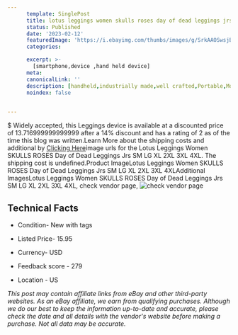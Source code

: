 ```yaml
---
      template: SinglePost
      title: lotus leggings women skulls roses day of dead leggings jrs sm lg xl 2xl 3xl 4xl
      status: Published
      date: '2023-02-12'
      featuredImage: 'https://i.ebayimg.com/thumbs/images/g/SrkAAOSwsjBjkPSc/s-l225.jpg'
      categories: 

      excerpt: >-
        [smartphone,device ,hand held device]
      meta:
      canonicalLink: ''
      description: [handheld,industrially made,well crafted,Portable,Mobile,Compact,Convenient,Lightweight,Maneuverable,Man-portable,Miniature,Carriable,Hand-held,Light,Holdable,Transportable,Mobile device,Pocket-sized,On-the-go,Wireless,Cordless,Compact size,Convenient size, smartphone,device ,hand held device]
      noindex: false

        
---
```

$
    Widely accepted, this Leggings device is available at a discounted price of 13.716999999999999 after a 14% discount and has a rating of 2 as of the time this blog was written.Learn More about the shipping costs and additional by [Clicking Here](https://www.ebay.com/itm/144282471986?hash=item2197e7ce32%3Ag%3ASrkAAOSwsjBjkPSc&mkevt=1&mkcid=1&mkrid=711-53200-19255-0&campid=%253CePNCampaignId%253E&customid=%253CreferenceId%253E&toolid=10049)image urls for the Lotus Leggings Women SKULLS ROSES Day of Dead Leggings Jrs SM LG XL 2XL 3XL 4XL. The shipping cost is undefined.Product ImageLotus Leggings Women SKULLS ROSES Day of Dead Leggings Jrs SM LG XL 2XL 3XL 4XLAdditional ImagesLotus Leggings Women SKULLS ROSES Day of Dead Leggings Jrs SM LG XL 2XL 3XL 4XL, check vendor page, ![check vendor page](https://origin-galleryplus.ebayimg.com/ws/web/144282471986_2_0_1/225x225.jpg,https://origin-galleryplus.ebayimg.com/ws/web/144282471986_3_0_1/225x225.jpg,https://origin-galleryplus.ebayimg.com/ws/web/144282471986_4_0_1/225x225.jpg,https://origin-galleryplus.ebayimg.com/ws/web/144282471986_5_0_1/225x225.jpg,https://origin-galleryplus.ebayimg.com/ws/web/144282471986_6_0_1/225x225.jpg,https://origin-galleryplus.ebayimg.com/ws/web/144282471986_7_0_1/225x225.jpg)
    
    

 ## Technical Facts 



     
      

 - Condition- New with tags 


      

 - Listed Price- 15.95 


      

 - Currency- USD 


      

 - Feedback score - 279 


      

 - Location - US 


      
      

 *_This post may contain affiliate links from eBay and other third-party websites. As an eBay affiliate, we earn from qualifying purchases. Although we do our best to keep the information up-to-date and accurate, please check the date and all details with the vendor's website before making a purchase. Not all data may be accurate._*



    
    
    
    
    